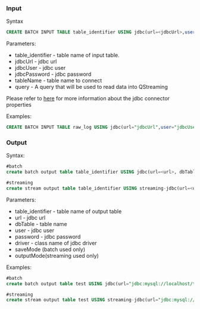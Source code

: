 ### Input
Syntax

```sql
CREATE BATCH INPUT TABLE table_identifier USING jdbc(url=<jdbcUrl>,user=<jdbcUser>,password=<jdbcPassword>,dbTable=<tableName>,query=<query>,...);
```

Parameters:

- table_identifier -  table name of input table.
- jdbcUrl - jdbc url
- jdbcUser - jdbc user
- jdbcPassword - jdbc password
- tableName - table name to connect
- query - A query that will be used to read data into QStreaming

Please refer to [here](https://spark.apache.org/docs/latest/sql-data-sources-jdbc.html) for more information about the jdbc connector properties

Examples:

```sql
CREATE BATCH INPUT TABLE raw_log USING jdbc(url="jdbcUrl",user="jdbcUser",password="jdbcPassword",query="select * from user_behavior");
```

### Output
Syntax:

```sql
#batch
create batch output table table_identifier USING jdbc(url=<url>, dbTable=<dbTable>, user=<user>, password=<password>, driver=<driver>) TBLPROPERTIES(saveMode=<saveMode>);

#streaming
create stream output table table_identifier USING streaming-jdbc(url=<url>, dbtable=<dbTable>, user=<user>, password=<password>, driver=<driver>) TBLPROPERTIES(outputMode=<saveMode>,checkpointLocation=<checkPointLocation>);
```

Parameters:

- table_identifier -  table name of output table
- url - jdbc url
- dbTable - table name
- user - jdbc user
- password - jdbc password
- driver - class name of jdbc driver
- saveMode (batch used only)
- outputMode(streaming used only)

Examples:

```sql
#batch
create batch output table test USING jdbc(url="jdbc:mysql://localhost/test?", dbTable="table1", user="test" password="password", driver="com.mysql.jdbc.Driver") TBLPROPERTIES(saveMode="overwrite");

#streaming
create stream output table test USING streaming-jdbc(url="jdbc:mysql://localhost/test?", dbtable="table1", user="test" password="password", driver="com.mysql.jdbc.Driver") TBLPROPERTIES(outputMode="update",checkpointLocation="/tmp/spark/checkpoint-jdbc");
```
